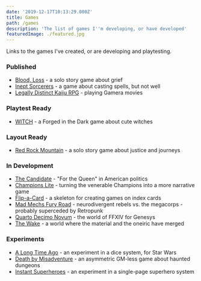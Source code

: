 ```yaml
---
date: '2019-12-17T10:13:29.000Z'
title: Games
path: /games
description: 'The list of games I''m developing, or have developed'
featuredImage: ./featured.jpg
---
```

    


Links to the games I've created, or are developing and playtesting.

### Published

* [Blood, Loss](https://astralfrontier.itch.io/blood-loss) - a solo story game about grief
* [Inept Sorcerers](https://astralfrontier.itch.io/inept-sorcerers) - a game about casting spells, but not well
* [Legally Distinct Kaiju RPG](https://astralfrontier.itch.io/legally-distinct-kaiju-rpg) - playing Gamera movies

### Playtest Ready

* [WITCH](https://drive.google.com/open?id=1UZrAawUPipLQubwBcNdxClH6JohEH7hZ) - a Forged in the Dark game about cute witches

### Layout Ready

* [Red Rock Mountain](https://drive.google.com/open?id=1PNS7XZfqp73l54PjwGYYWxcBI3lvB1ljtlW8sD8VcZU) - a solo story game about justice and journeys

### In Development

* [The Candidate](/the-candidate/) - "For the Queen" in American politics
* [Champions Lite](https://drive.google.com/open?id=106Wa591CzAyqeiwYJX8hu2YsBGFWTDCqgam5MQP6GlM) - turning the venerable Champions into a more narrative game
* [Flip-a-Card](/tag/flip-a-card/) - a skeleton for creating games on index cards
* [Mad Mechs Fury Road](https://drive.google.com/open?id=1ho2GrXRL8Aye5-1yA1cC0Y2aEGcln2o2dZTMSMZvaFc) - neurodivergent rebels vs. the megacorps - probably superceded by Retropunk
* [Quarto Decimo Novum](/tag/quarto-decimo-novum/) - the world of FFXIV for Genesys
* [The Wake](https://drive.google.com/open?id=18jjQeNOPrpC9IflDulSaHQ50QGk2yx2KESFk2UmNOIo) - a world where the material and the oneiric have merged

### Experiments

* [A Long Time Ago](https://drive.google.com/open?id=1iLUfAGAoNJz3vYBGDIqRel08Im-Trla5z4Y7J3r-dZo) - an experiment in a dice system, for Star Wars
* [Death by Misadventure](/death-by-misadventure/) - an asymmetric GM-less game about haunted dungeons
* [Instant Superheroes](https://drive.google.com/open?id=1Oc612ppGqxXMXNBuROmKN2HHSTES2kAjUnetHQt486w) - an experiment in a single-page superhero system


    
